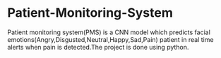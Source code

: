 # Patient-Monitoring-System
Patient monitoring system(PMS) is a CNN model which predicts facial emotions(Angry,Disgusted,Neutral,Happy,Sad,Pain) patient in real time alerts when pain is detected.The project is done using python.
